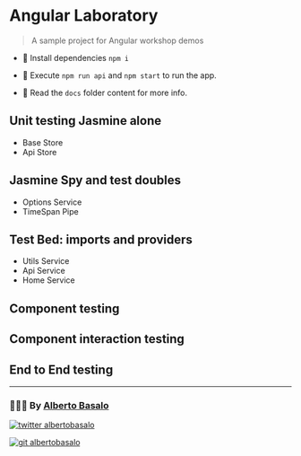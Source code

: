 # Angular Laboratory

> A sample project for Angular workshop demos

- 🚚 Install dependencies `npm i`

- 🚀 Execute `npm run api` and `npm start` to run the app.

- 📕 Read the `docs` folder content for more info.

## Unit testing Jasmine alone

- Base Store
- Api Store

## Jasmine Spy and test doubles

- Options Service
- TimeSpan Pipe

## Test Bed: imports and providers

- Utils Service
- Api Service
- Home Service

## Component testing

## Component interaction testing

## End to End testing

---

<footer>
  <h3>🧑🏼‍💻 By <a href="https://albertobasalo.dev" target="blank">Alberto Basalo</a> </h3>
  <p>
    <a href="https://twitter.com/albertobasalo" target="blank">
      <img src="https://img.shields.io/twitter/follow/albertobasalo?logo=twitter&style=for-the-badge" alt="twitter albertobasalo" />
    </a>
  </p>
  <p>
    <a href="https://github.com/albertobasalo" target="blank">
      <img 
        src="https://img.shields.io/github/followers/albertobasalo?logo=github&label=profile albertobasalo&style=for-the-badge" alt="git albertobasalo" />
    </a>
  </p>
</footer>
